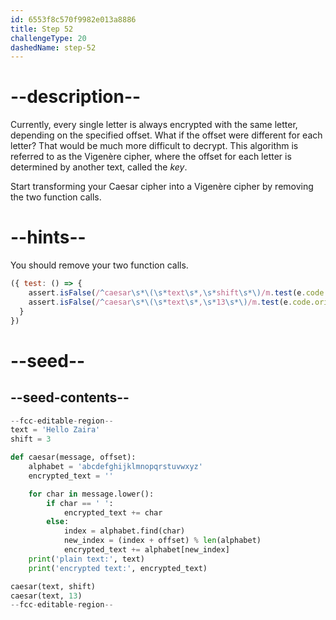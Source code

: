 ```yaml
---
id: 6553f8c570f9982e013a8886
title: Step 52
challengeType: 20
dashedName: step-52
---
```


# --description--

Currently, every single letter is always encrypted with the same letter, depending on the specified offset. What if the offset were different for each letter? That would be much more difficult to decrypt. This algorithm is referred to as the Vigenère cipher, where the offset for each letter is determined by another text, called the *key*.

Start transforming your Caesar cipher into a Vigenère cipher by removing the two function calls.

# --hints--

You should remove your two function calls.

```js
({ test: () => {
    assert.isFalse(/^caesar\s*\(\s*text\s*,\s*shift\s*\)/m.test(e.code.original["main.py"]))
    assert.isFalse(/^caesar\s*\(\s*text\s*,\s*13\s*\)/m.test(e.code.original["main.py"]))
  }
})
```

# --seed--

## --seed-contents--

```py
--fcc-editable-region--
text = 'Hello Zaira'
shift = 3

def caesar(message, offset):
    alphabet = 'abcdefghijklmnopqrstuvwxyz'
    encrypted_text = ''

    for char in message.lower():
        if char == ' ':
            encrypted_text += char
        else:
            index = alphabet.find(char)    
            new_index = (index + offset) % len(alphabet)
            encrypted_text += alphabet[new_index]
    print('plain text:', text)
    print('encrypted text:', encrypted_text)

caesar(text, shift)
caesar(text, 13)
--fcc-editable-region--
```
